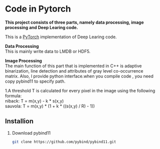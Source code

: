 # Code in Pytorch
**This project consists of three parts, namely data processing, image processing and Deep Learing code.**

This is a [PyTorch](https://github.com/pytorch/pytorch)
implementation of Deep Learing code.

**Data Processing**  
This is mainly write data to LMDB or HDF5.

**Image Processing**  
The main function of this part that is implemented in C++ is adaptive binarization, line detection and 
attributes of gray level co-occurrence matrix. Also, I provide python interface.when you compile code , you 
need copy pybind11 to specify path.

1.A threshold T is calculated for every pixel in the image using the following formula:  
niback: T = m(x,y) - k * s(x,y)  
sauvola: T = m(x,y) * (1 + k * ((s(x,y) / R) - 1))  

## Installion
1. Download pybind11
    ```bash
	git clone https://github.com/pybind/pybind11.git
    ```
